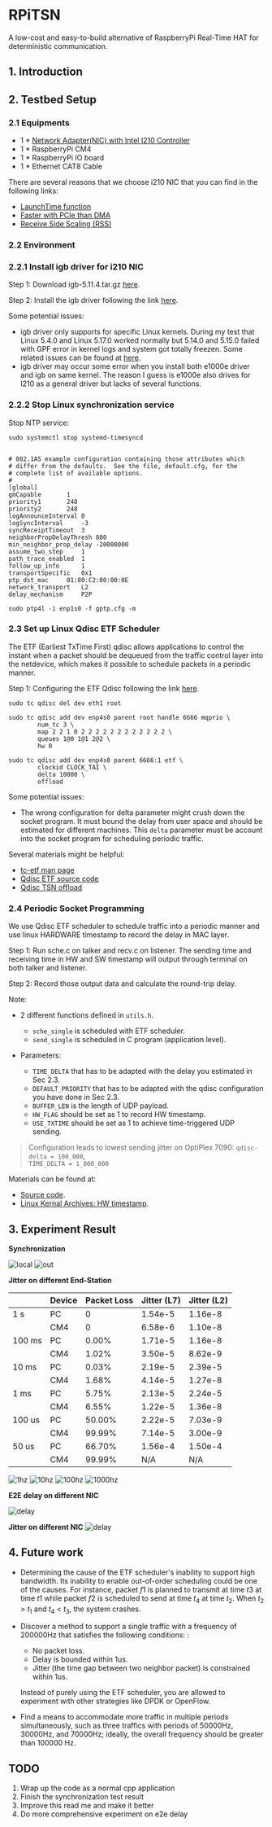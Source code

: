 # RPiTSN
A low-cost and easy-to-build alternative of RaspberryPi Real-Time HAT for deterministic communication.

## 1. Introduction

## 2. Testbed Setup

### 2.1 Equipments

- 1 * [Network Adapter(NIC) with Intel I210 Controller](https://www.amazon.com/ipolex-Single-Port-Gigabit-Ethernet-Converged/dp/B0728289M7/ref=sr_1_4?crid=1RXZWJCF4YJG0&keywords=i210&qid=1663721874&sprefix=i210%2Caps%2C138&sr=8-4) 
- 1 * RaspberryPi CM4
- 1 * RaspberryPi IO board
- 1 * Ethernet CAT8 Cable

There are several reasons that we choose i210 NIC that you can find in the following links:

- [LaunchTime function](https://en.wikipedia.org/wiki/Launch_Time)
- [Faster with PCIe than DMA](https://forums.evga.com/Intel-NICs-i219-and-i210-on-X299-Dark-m2820935.aspx)
- [Receive Side Scaling (RSS)](https://blog.kylemanna.com/hardware/intel-nic-igb-i211-vs-e1000e-i219/)

### 2.2 Environment

### 2.2.1 Install igb driver for i210 NIC

Step 1: Download igb-5.11.4.tar.gz [here](https://www.intel.com/content/www/us/en/download/14098/intel-network-adapter-driver-for-82575-6-82580-i350-and-i210-211-based-gigabit-network-connections-for-linux.html).

Step 2: Install the igb driver following the link [here](https://downloadmirror.intel.com/738737/readme.txt).

Some potential issues:

- igb driver only supports for specific Linux kernels. During my test that Linux 5.4.0 and Linux 5.17.0 worked normally but 5.14.0 and 5.15.0 failed with GPF error in kernel logs and system got totally freezen. Some related issues can be found at [here](https://bugs.archlinux.org/task/65113).
- igb driver may occur some error when you install both e1000e driver and igb on same kernel. The reason I guess is e1000e also drives for I210 as a general driver but lacks of several functions.

### 2.2.2 Stop Linux synchronization service

Stop NTP service:

```
sudo systemctl stop systemd-timesyncd
```

```

# 802.1AS example configuration containing those attributes which
# differ from the defaults.  See the file, default.cfg, for the
# complete list of available options.
#
[global]
gmCapable		1
priority1		248
priority2		248
logAnnounceInterval	0
logSyncInterval		-3
syncReceiptTimeout	3
neighborPropDelayThresh	800
min_neighbor_prop_delay	-20000000
assume_two_step		1
path_trace_enabled	1
follow_up_info		1
transportSpecific	0x1
ptp_dst_mac		01:80:C2:00:00:0E
network_transport	L2
delay_mechanism		P2P

```

```
sudo ptp4l -i enp1s0 -f gptp.cfg -m 
```

### 2.3 Set up Linux Qdisc ETF Scheduler

The ETF (Earliest TxTime First) qdisc allows applications to control the instant when a packet should be dequeued from the traffic control layer into the netdevice, which makes it possible to schedule packets in a periodic manner.

Step 1: Configuring the ETF Qdisc following the link [here](https://tsn.readthedocs.io/qdiscs.html#configuring-the-etf-qdisc).

```
sudo tc qdisc del dev eth1 root
```


```
sudo tc qdisc add dev enp4s0 parent root handle 6666 mqprio \
        num_tc 3 \
        map 2 2 1 0 2 2 2 2 2 2 2 2 2 2 2 2 \
        queues 1@0 1@1 2@2 \
        hw 0
```

```
sudo tc qdisc add dev enp4s0 parent 6666:1 etf \
        clockid CLOCK_TAI \
        delta 10000 \
        offload
```

Some potential issues:

- The wrong configuration for delta parameter might crush down the socket program. It must bound the delay from user space and should be estimated for different machines. This `delta` parameter must be account into the socket program for scheduling periodic traffic.

Several materials might be helpful:

- [tc-etf man page](https://man7.org/linux/man-pages/man8/tc-etf.8.html)
- [Qdisc ETF source code](https://lkml.org/lkml/2017/9/18/76)
- [Qdisc TSN offload]( https://github.com/xdp-project/xdp-project/blob/master/areas/tsn/code01_follow_qdisc_TSN_offload.org)

### 2.4 Periodic Socket Programming

We use Qdisc ETF scheduler to schedule traffic into a periodic manner and use linux HARDWARE timestamp to record the delay in MAC layer.

Step 1: Run sche.c on talker and recv.c on listener. The sending time and receiving time in HW and SW timestamp will output through terminal on both talker and listener.

Step 2: Record those output data and calculate the round-trip delay.

Note:

- 2 different functions defined in `utils.h`. 
  - `sche_single` is scheduled with ETF scheduler.
  - `send_single` is scheduled in C program (application level).

- Parameters:
  - `TIME_DELTA` that has to be adapted with the delay you estimated in Sec 2.3.
  - `DEFAULT_PRIORITY` that has to be adapted with the qdisc configuration you have done in Sec 2.3.
  - `BUFFER_LEN` is the length of UDP payload.
  - `HW_FLAG` should be set as 1 to record HW timestamp.
  - `USE_TXTIME` should be set as 1 to achieve time-triggered UDP sending.

> Configuration leads to lowest sending jitter on OptiPlex 7090: `qdisc-delta = 100_000`, \
`TIME_DELTA = 1_000_000`

Materials can be found at:

- [Source code](https://github.com/ChuanyuXue/TSN-EndSystem/tree/main/src).
- [Linux Kernal Archives: HW timestamp](https://www.kernel.org/doc/Documentation/networking/timestamping.txt).

## 3. Experiment Result

**Synchronization**


![local](test/cm4/sync_local.png)
![out](test/cm4/sync_utral.png)


**Jitter on different End-Station**

|        | Device | Packet Loss | Jitter (L7) | Jitter (L2) |
| ------ | ------ | ----------- | ----------- | ----------- |
| 1 s    | PC     | 0           | 1.54e-5     | 1.16e-8     |
|        | CM4    | 0           | 6.58e-6     | 1.10e-8     |
| 100 ms | PC     | 0.00%       | 1.71e-5     | 1.16e-8     |
|        | CM4    | 1.02%       | 3.50e-5     | 8.62e-9     |
| 10 ms  | PC     | 0.03%       | 2.19e-5     | 2.39e-5     |
|        | CM4    | 1.68%       | 4.14e-5     | 1.27e-8     |
| 1 ms   | PC     | 5.75%       | 2.13e-5     | 2.24e-5     |
|        | CM4    | 6.55%       | 1.22e-5     | 1.36e-8     |
| 100 us | PC     | 50.00%      | 2.22e-5     | 7.03e-9     |
|        | CM4    | 99.99%      | 7.14e-5     | 3.00e-9     |
| 50 us  | PC     | 66.70%      | 1.56e-4     | 1.50e-4     |
|        | CM4    | 99.99%      | N/A         | N/A         |

![1hz](test/cm4/1hz_jitter.png)
![10hz](test/cm4/10hz_jitter.png)
![100hz](test/cm4/100hz_jitter.png)
![1000hz](test/cm4/1000hz_jitter.png)



**E2E delay on different NIC**

![delay](test/tsn_multihop/06_compare_delay.png)

**Jitter on different NIC**
![delay](test/tsn_multihop/06_compare_jitter.png)

## 4. Future work
- Determining the cause of the ETF scheduler's inability to support high bandwidth. Its inability to enable out-of-order scheduling could be one of the causes. For instance, packet $f 1$ is planned to transmit at time $t 3$ at time $t 1$ while packet $f 2$ is scheduled to send at time $t_4$ at time $t_2$. When $t_2$ > $t_1$ and $t_4$ < $t_3$, the system crashes.

- Discover a method to support a single traffic with a frequency of 200000Hz that satisfies the following conditions: :
  - No packet loss.
  - Delay is bounded within 1us.
  - Jitter (the time gap between two neighbor packet) is constrained within 1us.
  
  Instead of purely using the ETF scheduler, you are allowed to experiment with other strategies like DPDK or OpenFlow.

- Find a means to accommodate more traffic in multiple periods simultaneously, such as three traffics with periods of 50000Hz, 30000Hz, and 70000Hz; ideally, the overall frequency should be greater than 100000 Hz.


## TODO
1. Wrap up the code as a normal cpp application
2. Finish the synchronization test result
3. Improve this read me and make it better
4. Do more comprehensive experiment on e2e delay



